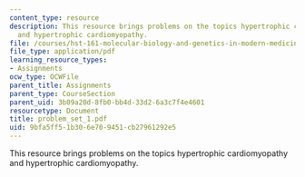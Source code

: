 ```yaml
---
content_type: resource
description: This resource brings problems on the topics hypertrophic cardiomyopathy
  and hypertrophic cardiomyopathy.
file: /courses/hst-161-molecular-biology-and-genetics-in-modern-medicine-fall-2007/9bfa5ff51b306e709451cb27961292e5_problem_set_1.pdf
file_type: application/pdf
learning_resource_types:
- Assignments
ocw_type: OCWFile
parent_title: Assignments
parent_type: CourseSection
parent_uid: 3b09a20d-8fb0-bb4d-33d2-6a3c7f4e4601
resourcetype: Document
title: problem_set_1.pdf
uid: 9bfa5ff5-1b30-6e70-9451-cb27961292e5
---
```

This resource brings problems on the topics hypertrophic cardiomyopathy and hypertrophic cardiomyopathy.

